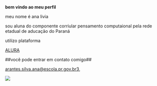 **bem vindo ao meu perfil**

meu nome é ana livia 

sou aluna do componente corriular pensamento computaional pela rede etadual de aducação do Paraná

utilizo  plataforma

[ALURA](https:www.alura.com.br)

##você pode entrar em contato comigo##

arantes.silva.ana@escola.pr.gov.br3,

![](https://media1.tenor.com/m/Sv1gSLwuw6oAAAAC/cute-cat.gif)
